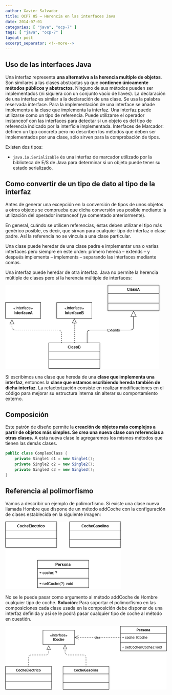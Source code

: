 ```yaml
---
author: Xavier Salvador
title: OCP7 05 – Herencia en las interfaces Java
date: 2014-07-01
categories: [ "java", "ocp-7" ]
tags: [ "java", "ocp-7" ]
layout: post
excerpt_separator: <!--more-->
---
```


## Uso de las interfaces Java

Una interfaz representa **una alternativa a la herencia multiple de objetos**.
Son similares a las clases abstractas ya que **contienen únicamente métodos públicos y abstractos**.
Ninguno de sus métodos pueden ser implementados (ni siquiera con un conjunto vacío de llaves).
La declaración de una interfaz es similar a la declaración de una clase.
Se usa la palabra reservada interface.
Para la implementación de una interface se añade implements a la clase que implementa la interfaz.
Una interfaz puede utilizarse como un tipo de referencia. Puede utilizarse el operador instanceof con las interfaces para detectar si un objeto es del tipo de referencia indicado por la interfície implementada.
Interfaces de Marcador: definen un tipo concreto pero no describen  los métodos que deben ser implementados por una clase, sólo sirven para la comprobación de tipos.

Existen dos tipos:

-  `java.io.Serializable` és una interfaz de marcador utilizado por la biblioteca de E/S de Java para determinar si un objeto puede tener su estado serializado.

## Como convertir de un tipo de dato al tipo de la interfaz

Antes de generar una excepción en la conversión de tipos de unos objetos a otros objetos se comprueba que dicha conversión sea posible mediante la utilización del operador instanceof (ya comentado anteriormente).

En general, cuándo se utilicen referencias, éstas deben utilizar el tipo más genérico posible, es decir, que sirvan para cualquier tipo de interfaz o clase padre. Así la referencia no se vincula a una clase particular.

Una clase puede heredar de una clase padre e implementar una o varias interfaces pero siempre en este orden: primero hereda – extends – y después implementa – implements – separando las interfaces mediante comas.

Una interfaz puede heredar de otra interfaz. Java no permite la herencia múltiple de clases pero sí la herencia múltiple de interfaces:

![](/assets/posts/java/ocp-7/2014-07-01-ocp7_05_herencia_en_las_interfaces_java_fig1.png)

Si escribimos una clase que hereda de una **clase que implementa una interfaz**, entonces la **clase que estamos escribiendo hereda también de dicha interfaz**. 
La refactorización consiste en realizar modificaciones en el código para mejorar su estructura interna sin alterar su comportamiento externo.

## Composición

Este patrón de diseño permite la **creación de objetos más complejos a partir de objetos más simples. Se crea una nueva clase con referencias a otras clases.** 
A esta nueva clase le agregaremos los mismos métodos que tienen las demás clases.

```java
public class ComplexClass {
    private Single1 c1 = new Single1();
    private Single2 c2 = new Single2();
    private Single3 c3 = new Single3();
}
```

## Referencia al polimorfismo

Vamos a describir un ejemplo de polimorfismo. Si existe una clase nueva llamada Hombre que dispone  de un método addCoche con la configuración de clases establecida en la siguiente imagen:

![](/assets/posts/java/ocp-7/2014-07-01-ocp7_05_herencia_en_las_interfaces_java_fig2.png)

No se le puede pasar como argumento al método addCoche de Hombre cualquier tipo de coche.
**Solución**: Para soportar el polimorfismo en las composiciones cada clase usada en la composición debe disponer de una interfaz definida y así se le podrá pasar cualquier tipo de coche al método en cuestión.

![](/assets/posts/java/ocp-7/2014-07-01-ocp7_05_herencia_en_las_interfaces_java_fig3.png)

